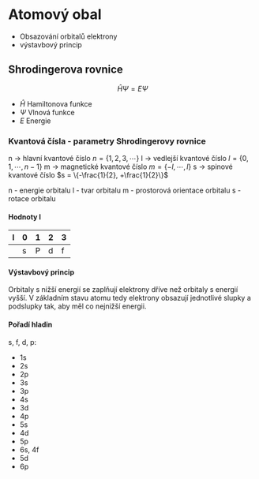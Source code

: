 # Atomový obal
- Obsazování orbitalů elektrony
- výstavbový princip

## Shrodingerova rovnice

$$ \hat{H}\Psi=E\Psi $$

- $\hat{H}$ Hamiltonova funkce
- $\Psi$ Vlnová funkce
- $E$ Energie

### Kvantová čísla - parametry Shrodingerovy rovnice

n -> hlavní kvantové číslo $n = \{1,2,3,\cdots\}$
l -> vedlejší kvantové číslo $l = \{0,1,\cdots,n-1\}$
m -> magnetické kvantové číslo $m = \{-l,\cdots,l\}$
s -> spinové kvantové číslo $s = \{-\frac{1}{2}, +\frac{1}{2}\}$

n - energie orbitalu
l - tvar orbitalu
m - prostorová orientace orbitalu
s - rotace orbitalu

#### Hodnoty l
| l | 0 | 1 | 2 | 3 |
| - | - | - | - | - |
| | s | P | d | f |
#### Výstavbový princip
Orbitaly s nižší energií se zaplňují elektrony dříve než orbitaly s energií vyšší.
V základním stavu atomu tedy elektrony obsazují jednotlivé slupky a podslupky tak, aby měl co nejnižší energii.
#### Pořadí hladin
s, f, d, p:
- 1s
- 2s
- 2p
- 3s
- 3p
- 4s
- 3d
- 4p
- 5s
- 4d
- 5p
- 6s, 4f
- 5d
- 6p